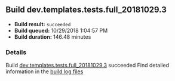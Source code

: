 ## Build dev.templates.tests.full_20181029.3
- **Build result:** `succeeded`
- **Build queued:** 10/29/2018 1:04:57 PM
- **Build duration:** 146.48 minutes
### Details
Build [dev.templates.tests.full_20181029.3](https://winappstudio.visualstudio.com/web/build.aspx?pcguid=a4ef43be-68ce-4195-a619-079b4d9834c2&builduri=vstfs%3a%2f%2f%2fBuild%2fBuild%2f26488) succeeded
Find detailed information in the [build log files](https://uwpctdiags.blob.core.windows.net/buildlogs/dev.templates.tests.full_20181029.3_logs.zip)
